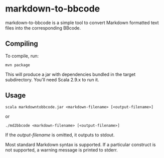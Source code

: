 # markdown-to-bbcode

markdown-to-bbcode is a simple tool to convert Markdown formatted text files into the corresponding BBcode.

## Compiling

To compile, run:

    mvn package

This will produce a jar with dependencies bundled in the target subdirectory. You'll need Scala 2.9.x to run it.

## Usage

    scala markdowntobbcode.jar <markdown-filename> [<output-filename>]

or

    ./md2bbcode <markdown-filename> [<output-filename>]

If the *output-filename* is omitted, it outputs to stdout.

Most standard Markdown syntax is supported. If a particular construct is not supported, a warning message is printed to stderr.
